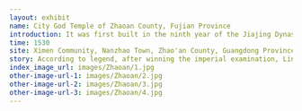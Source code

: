 ```yaml
---
layout: exhibit
name: City God Temple of Zhaoan County, Fujian Province
introduction: It was first built in the ninth year of the Jiajing Dynasty (1530). And twice restructured in Ming Wanli 46 years (1618) and the seventh year of the Tianqi (1627). The temple is facing south, covering an area of about 1200 square meters. Consist of the gate tower, the antechamber, worship pavilion and the hall composition. Five rebuilt inscriptions in the temple.
time: 1530
site: Ximen Community, Nanzhao Town, Zhao'an County, Guangdong Province
story: According to legend, after winning the imperial examination, Lin Yirui prepared to enter the capital the following year to take the imperial examination. Therefore, he read poetry and books day and night diligently and really forgot to eat and sleep. One night, Lin Yirui was reading by a lamp at night and did not realize that he had dozed off. He unknowingly walked to the Zhaoan City God Temple, into the courtyard, and lit three cigarettes to worship the City God. Suddenly saw a god fall from the sky, came to sit down in the main hall, a ghost pawn immediately presented a book. Yirui hastily flash in the back of the column to peer through the light, only to see the gods flipping through the roster, and finally stopped at a line. Yirui could not help but move a few steps forward, it turns out that this page is a record of Yirui's life, when he was born, when he died, when the transit, and marked that he is a scholar origin. Yirui thought to himself is a scholar, could be next year to enter the capital can be! Yirui wanted to go up and see what was going on. At this time, the gods are aware of this, is scolded to ask "Who is here?" Lin Yirui replied with fear and trepidation "It's me. I am the doorkeeper." Said while slipping out. Since then, Yirui was more diligent, after the beginning of spring into the Beijing exams, and indeed won the scholarship. Later, he was promoted to be the governor of Gansu and the right vice inspector of the capital. City God's inspiration to make Yirui more reverence for the city god, in the restoration of the city god temple to write a monument, he is dedicated to showing their devotion to the gods. 
index_image_url: images/Zhaoan/1.jpg
other-image-url-1: images/Zhaoan/2.jpg
other-image-url-2: images/Zhaoan/3.jpg
other-image-url-3: images/Zhaoan/4.jpg
---
```

